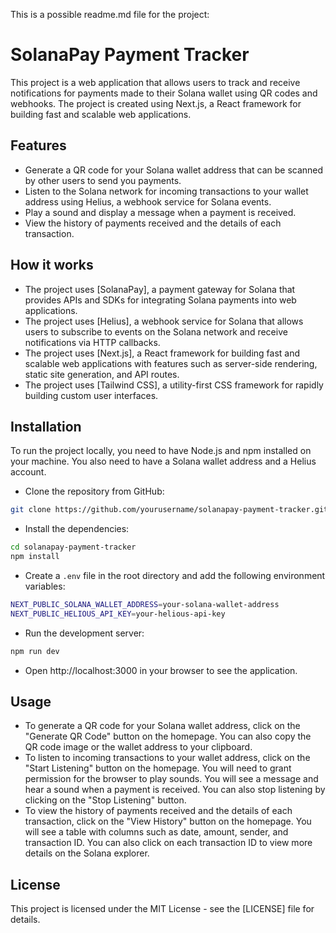 This is a possible readme.md file for the project:

# SolanaPay Payment Tracker

This project is a web application that allows users to track and receive notifications for payments made to their Solana wallet using QR codes and webhooks. The project is created using Next.js, a React framework for building fast and scalable web applications.

## Features

- Generate a QR code for your Solana wallet address that can be scanned by other users to send you payments.
- Listen to the Solana network for incoming transactions to your wallet address using Helius, a webhook service for Solana events.
- Play a sound and display a message when a payment is received.
- View the history of payments received and the details of each transaction.

## How it works

- The project uses [SolanaPay], a payment gateway for Solana that provides APIs and SDKs for integrating Solana payments into web applications.
- The project uses [Helius], a webhook service for Solana that allows users to subscribe to events on the Solana network and receive notifications via HTTP callbacks.
- The project uses [Next.js], a React framework for building fast and scalable web applications with features such as server-side rendering, static site generation, and API routes.
- The project uses [Tailwind CSS], a utility-first CSS framework for rapidly building custom user interfaces.

## Installation

To run the project locally, you need to have Node.js and npm installed on your machine. You also need to have a Solana wallet address and a Helius account.

- Clone the repository from GitHub:

```bash
git clone https://github.com/yourusername/solanapay-payment-tracker.git
```

- Install the dependencies:

```bash
cd solanapay-payment-tracker
npm install
```

- Create a `.env` file in the root directory and add the following environment variables:

```bash
NEXT_PUBLIC_SOLANA_WALLET_ADDRESS=your-solana-wallet-address
NEXT_PUBLIC_HELIOUS_API_KEY=your-helious-api-key
```

- Run the development server:

```bash
npm run dev
```

- Open http://localhost:3000 in your browser to see the application.

## Usage

- To generate a QR code for your Solana wallet address, click on the "Generate QR Code" button on the homepage. You can also copy the QR code image or the wallet address to your clipboard.
- To listen to incoming transactions to your wallet address, click on the "Start Listening" button on the homepage. You will need to grant permission for the browser to play sounds. You will see a message and hear a sound when a payment is received. You can also stop listening by clicking on the "Stop Listening" button.
- To view the history of payments received and the details of each transaction, click on the "View History" button on the homepage. You will see a table with columns such as date, amount, sender, and transaction ID. You can also click on each transaction ID to view more details on the Solana explorer.

## License

This project is licensed under the MIT License - see the [LICENSE] file for details.